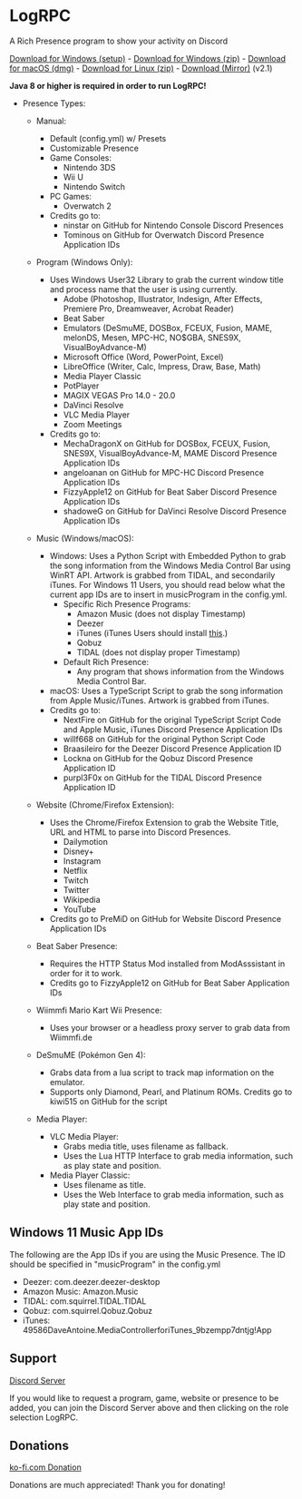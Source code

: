 # LogRPC

A Rich Presence program to show your activity on Discord

[Download for Windows (setup)](https://logicism.tv/downloads/LogRPC-setup.exe) - [Download for Windows (zip)](https://logicism.tv/downloads/LogRPC-v2.1-win64.zip) - [Download for macOS (dmg)](https://logicism.tv/downloads/LogRPC-v2.1-mac.dmg) - [Download for Linux (zip)](https://logicism.tv/downloads/LogRPC-v2.1-linux.zip) - [Download (Mirror)](https://mega.nz/folder/EIhkjCIR#Ck5IlMZeEtjVvBYjLNqrRw) (v2.1)

**Java 8 or higher is required in order to run LogRPC!**

* Presence Types:
    * Manual:
      - Default (config.yml) w/ Presets
      - Customizable Presence
      - Game Consoles:
          - Nintendo 3DS
          - Wii U
          - Nintendo Switch
      - PC Games:
         - Overwatch 2
      * Credits go to: 
         * ninstar on GitHub for Nintendo Console Discord Presences
         * Tominous on GitHub for Overwatch Discord Presence Application IDs
      
    * Program (Windows Only):
      * Uses Windows User32 Library to grab the current window title and process name that the user is using currently.
         - Adobe (Photoshop, Illustrator, Indesign, After Effects, Premiere Pro, Dreamweaver, Acrobat Reader)
         - Beat Saber
         - Emulators (DeSmuME, DOSBox, FCEUX, Fusion, MAME, melonDS, Mesen, MPC-HC, NO$GBA, SNES9X, VisualBoyAdvance-M)
         - Microsoft Office (Word, PowerPoint, Excel)
         - LibreOffice (Writer, Calc, Impress, Draw, Base, Math)
         - Media Player Classic
         - PotPlayer
         - MAGIX VEGAS Pro 14.0 - 20.0
         - DaVinci Resolve
         - VLC Media Player
         - Zoom Meetings
      * Credits go to: 
         * MechaDragonX on GitHub for DOSBox, FCEUX, Fusion, SNES9X, VisualBoyAdvance-M, MAME Discord Presence Application IDs
         * angeloanan on GitHub for MPC-HC Discord Presence Application IDs
         * FizzyApple12 on GitHub for Beat Saber Discord Presence Application IDs
         * shadoweG on GitHub for DaVinci Resolve Discord Presence Application IDs

    * Music (Windows/macOS):
      * Windows: Uses a Python Script with Embedded Python to grab the song information from the Windows Media Control Bar using WinRT API. Artwork is grabbed from TIDAL, and secondarily iTunes. For Windows 11 Users, you should read below what the current app IDs are to insert in musicProgram in the config.yml.
        * Specific Rich Presence Programs:
          - Amazon Music (does not display Timestamp)
          - Deezer
          - iTunes (iTunes Users should install [this](https://apps.microsoft.com/detail/9nq3d21qt8ml?hl=en-US&gl=US).)
          - Qobuz
          - TIDAL (does not display proper Timestamp)
        * Default Rich Presence:
          - Any program that shows information from the Windows Media Control Bar.
      * macOS: Uses a TypeScript Script to grab the song information from Apple Music/iTunes. Artwork is grabbed from iTunes.
      * Credits go to:
         * NextFire on GitHub for the original TypeScript Script Code and Apple Music, iTunes Discord Presence Application IDs
         * willf668 on GitHub for the original Python Script Code
         * Braasileiro for the Deezer Discord Presence Application ID
         * Lockna on GitHub for the Qobuz Discord Presence Application ID
         * purpl3F0x on GitHub for the TIDAL Discord Presence Application ID

    * Website (Chrome/Firefox Extension):
      * Uses the Chrome/Firefox Extension to grab the Website Title, URL and HTML to parse into Discord Presences.
         - Dailymotion
         - Disney+
         - Instagram
         - Netflix
         - Twitch
         - Twitter
         - Wikipedia
         - YouTube
      * Credits go to PreMiD on GitHub for Website Discord Presence Application IDs

    * Beat Saber Presence:
      * Requires the HTTP Status Mod installed from ModAsssistant in order for it to work.
      * Credits go to FizzyApple12 on GitHub for Beat Saber Application IDs

    * Wiimmfi Mario Kart Wii Presence:
      * Uses your browser or a headless proxy server to grab data from Wiimmfi.de

    * DeSmuME (Pokémon Gen 4):
      * Grabs data from a lua script to track map information on the emulator.
       * Supports only Diamond, Pearl, and Platinum ROMs. Credits go to kiwi515 on GitHub for the script
    
    * Media Player:
      * VLC Media Player:
        * Grabs media title, uses filename as fallback.
        * Uses the Lua HTTP Interface to grab media information, such as play state and position.
      * Media Player Classic:
        * Uses filename as title.
        * Uses the Web Interface to grab media information, such as play state and position.

## Windows 11 Music App IDs

The following are the App IDs if you are using the Music Presence. The ID should be specified in "musicProgram" in the config.yml

* Deezer: com.deezer.deezer-desktop
* Amazon Music: Amazon.Music
* TIDAL: com.squirrel.TIDAL.TIDAL
* Qobuz: com.squirrel.Qobuz.Qobuz
* iTunes: 49586DaveAntoine.MediaControllerforiTunes_9bzempp7dntjg!App

## Support

[Discord Server](https://discord.gg/nStuNeZsWz)

If you would like to request a program, game, website or presence to be added, you can join the Discord Server above and then clicking on the role selection LogRPC.

## Donations

[ko-fi.com Donation](https://ko-fi.com/Logicism)

Donations are much appreciated! Thank you for donating!
